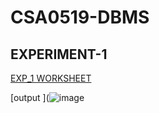 # CSA0519-DBMS
## EXPERIMENT-1
[EXP_1 WORKSHEET](https://github.com/MohammeRafik/CSA0519-DBMS/blob/main/experiment_1.txt)

[output ](![image](https://user-images.githubusercontent.com/113301943/191447475-c3c3fce5-970e-4d8d-8107-cd586bdd0995.png)
